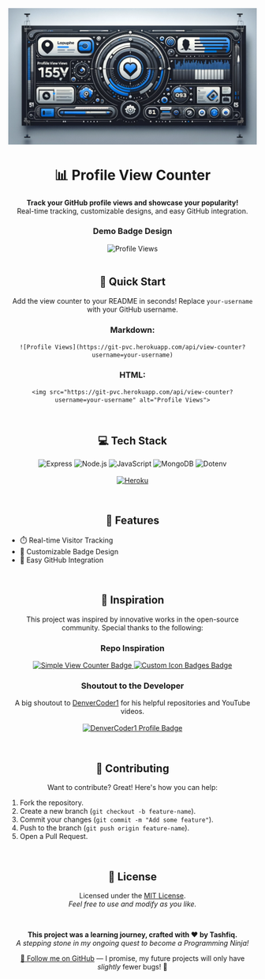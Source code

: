 <div align="center">
    <img src="https://raw.githubusercontent.com/tashfiqul-islam/profile-view-counter/master/assets/pvc_banner1.png" alt="Profile View Counter Logo">
    <h1>📊 Profile View Counter</h1>
    <p>
        <strong>Track your GitHub profile views and showcase your popularity!</strong><br>
        Real-time tracking, customizable designs, and easy GitHub integration.
    </p>
    <h3>Demo Badge Design</h3>
    <a>
        <img src="https://git-pvc-b6c98dcecb5c.herokuapp.com/api/view-counter?username=testuser" alt="Profile Views" alt="Design">
    </a>
</div>

<br>

<div align="center">
  <h2>🚀 Quick Start</h2>
  <p align="center">
    Add the view counter to your README in seconds! Replace <code>your-username</code> with your GitHub username.
  </p>

  <h3>Markdown:</h3>
    <pre><code>![Profile Views](https://git-pvc.herokuapp.com/api/view-counter?username=your-username)</code></pre>

  <h3>HTML:</h3>
    <pre><code>&lt;img src="https://git-pvc.herokuapp.com/api/view-counter?username=your-username" alt="Profile Views"&gt;</code></pre>
</div>

<br>

<h2 align="center">💻 Tech Stack</h2>
<p align="center">
    <img src="https://img.shields.io/badge/Express-4.18.2-000000?style=for-the-badge&logo=express&logoColor=white" alt="Express">
    <img src="https://img.shields.io/badge/Node.js-18.17.1-339933?style=for-the-badge&logo=node.js&logoColor=white" alt="Node.js">
    <img src="https://img.shields.io/badge/JavaScript-ES6-F7DF1E?style=for-the-badge&logo=javascript&logoColor=black" alt="JavaScript">
    <img src="https://img.shields.io/badge/MongoDB-6.3.0-47A248?style=for-the-badge&logo=mongodb&logoColor=white" alt="MongoDB">
    <img src="https://img.shields.io/badge/Dotenv-16.3.1-00C7B7?style=for-the-badge&logo=dotenv&logoColor=white" alt="Dotenv">
    <br>
    <br>
    <a href="https://heroku.com" target="_blank">
        <img src="https://img.shields.io/badge/Hosted%20on-Heroku-430098?style=for-the-badge&logo=heroku" alt="Heroku">
    </a>
</p>

<br>

<h2 align="center">🌟 Features</h2>
<ul>
    <li>⏱️ Real-time Visitor Tracking</li>
    <li>🎨 Customizable Badge Design</li>
    <li>🔗 Easy GitHub Integration</li>
</ul>

<br>

<h2 align="center">🌟 Inspiration</h2>
<p align="center">This project was inspired by innovative works in the open-source community. Special thanks to the following:</p>

<div align="center">
    <h3>Repo Inspiration</h3>
    <p>
        <a href="https://github.com/DenverCoder1/Simple-View-Counter" target="_blank">
            <img src="https://custom-icon-badges.demolab.com/static/v1?label=Tracking+Tool&message=Simple+View+Counter&color=blue&style=for-the-badge&logo=graph" alt="Simple View Counter Badge">
        </a>
        <a href="https://github.com/DenverCoder1/custom-icon-badges" target="_blank">
            <img src="https://custom-icon-badges.demolab.com/static/v1?label=Badge+Tool&message=Custom+Icon+Badges&color=purple&style=for-the-badge&logo=file-badge" alt="Custom Icon Badges Badge">
        </a>
    </p>
</div>

<div align="center">
    <h3>Shoutout to the Developer</h3>
    <p>
        A big shoutout to <a href="https://github.com/DenverCoder1" target="_blank">DenverCoder1</a> for his helpful repositories and YouTube videos.
        <br>
        <br>
        <a href="https://github.com/DenverCoder1" target="_blank">
            <img src="https://custom-icon-badges.demolab.com/static/v1?label=Developer&message=DenverCoder1&color=D90368&style=for-the-badge&logo=github" alt="DenverCoder1 Profile Badge">
        </a>
    </p>
</div>

<br>

<h2 align="center">🤝 Contributing</h2>
<p align="center">
    Want to contribute? Great! Here's how you can help:
</p>
<ol>
    <li>Fork the repository.</li>
    <li>Create a new branch (<code>git checkout -b feature-name</code>).</li>
    <li>Commit your changes (<code>git commit -m "Add some feature"</code>).</li>
    <li>Push to the branch (<code>git push origin feature-name</code>).</li>
    <li>Open a Pull Request.</li>
</ol>

<br>

<h2 align="center">📜 License</h2>
<p align="center">
    Licensed under the <a href="LICENSE">MIT License</a>.<br>
    <em>Feel free to use and modify as you like.</em>
</p>

<br>

<div align="center">
    <p>
        <strong>This project was a learning journey, crafted with ❤️ by Tashfiq.</strong><br>
        <em>A stepping stone in my ongoing quest to become a Programming Ninja!</em>
    </p>
    <p>
        <a href="https://github.com/your-github-username" target="_blank">🌟 Follow me on GitHub</a> —
        I promise, my future projects will only have <em>slightly</em> fewer bugs! 🐛
    </p>
</div>
